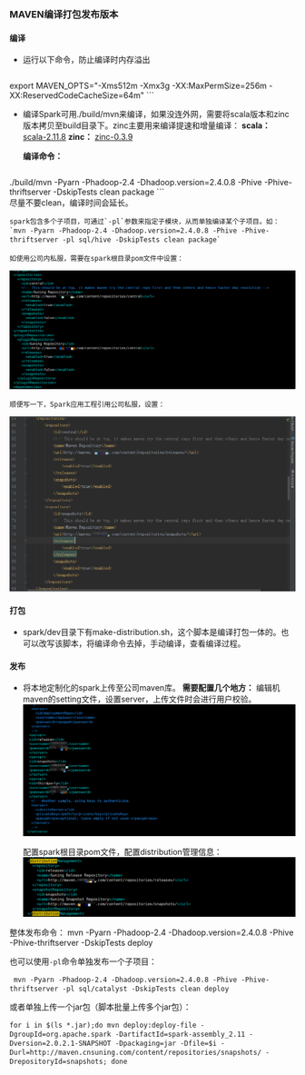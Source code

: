 ### MAVEN编译打包发布版本	

#### 编译
- 运行以下命令，防止编译时内存溢出   

	```
export MAVEN_OPTS="-Xms512m -Xmx3g -XX:MaxPermSize=256m -XX:ReservedCodeCacheSize=64m"
	```  

- 编译Spark可用./build/mvn来编译，如果没连外网，需要将scala版本和zinc版本拷贝至build目录下。zinc主要用来编译提速和增量编译：
**scala：** [scala-2.11.8](http://www.scala-lang.org/download/2.11.8.html)
**zinc：** [zinc-0.3.9](https://github.com/alixGuo/Resources/blob/master/zinc-0.3.9.rar)

	**编译命令：**
	```
./build/mvn -Pyarn -Phadoop-2.4 -Dhadoop.version=2.4.0.8 -Phive -Phive-thriftserver -DskipTests clean package
	```  
	尽量不要clean，编译时间会延长。  

	spark包含多个子项目，可通过`-pl`参数来指定子模块，从而单独编译某个子项目。如：
	`mvn -Pyarn -Phadoop-2.4 -Dhadoop.version=2.4.0.8 -Phive -Phive-thriftserver -pl sql/hive -DskipTests clean package`  

	如使用公司内私服，需要在spark根目录pom文件中设置：  
![Alt text](https://github.com/alixGuo/Resources/blob/master/2016121201.png)  

	顺便写一下，Spark应用工程引用公司私服，设置：  
![Alt text](https://github.com/alixGuo/Resources/blob/master/2016121202.png)

#### 打包
- spark/dev目录下有make-distribution.sh，这个脚本是编译打包一体的。也可以改写该脚本，将编译命令去掉，手动编译，查看编译过程。

#### 发布
- 将本地定制化的spark上传至公司maven库。
**需要配置几个地方：**
编辑机maven的setting文件，设置server，上传文件时会进行用户校验。
![Alt text](https://github.com/alixGuo/Resources/blob/master/2016121203.png)  

	配置spark根目录pom文件，配置distribution管理信息：
![Alt text](https://github.com/alixGuo/Resources/blob/master/2016121204.png)


整体发布命令：
mvn -Pyarn -Phadoop-2.4 -Dhadoop.version=2.4.0.8 -Phive -Phive-thriftserver  -DskipTests  deploy

也可以使用`-pl`命令单独发布一个子项目：

```
 mvn -Pyarn -Phadoop-2.4 -Dhadoop.version=2.4.0.8 -Phive -Phive-thriftserver -pl sql/catalyst -DskipTests clean deploy
```

或者单独上传一个jar包（脚本批量上传多个jar包）：  

```
for i in $(ls *.jar);do mvn deploy:deploy-file -DgroupId=org.apache.spark -DartifactId=spark-assembly_2.11 -Dversion=2.0.2.1-SNAPSHOT -Dpackaging=jar -Dfile=$i -Durl=http://maven.cnsuning.com/content/repositories/snapshots/ -DrepositoryId=snapshots; done
```



